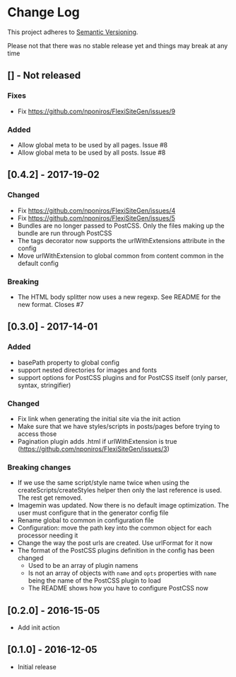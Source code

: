 # Change Log
This project adheres to [Semantic Versioning](http://semver.org/).

Please not that there was no stable release yet and things may break at any time

## [] - Not released

### Fixes

* Fix https://github.com/nponiros/FlexiSiteGen/issues/9

### Added

* Allow global meta to be used by all pages. Issue #8
* Allow global meta to be used by all posts. Issue #8

## [0.4.2] - 2017-19-02

### Changed

* Fix https://github.com/nponiros/FlexiSiteGen/issues/4
* Fix https://github.com/nponiros/FlexiSiteGen/issues/5
* Bundles are no longer passed to PostCSS. Only the files making up the bundle are run through PostCSS
* The tags decorator now supports the urlWithExtensions attribute in the config
* Move urlWithExtension to global common from content common in the default config

### Breaking

* The HTML body splitter now uses a new regexp. See README for the new format. Closes #7

## [0.3.0] - 2017-14-01

### Added

* basePath property to global config
* support nested directories for images and fonts
* support options for PostCSS plugins and for PostCSS itself (only parser, syntax, stringifier)

### Changed

* Fix link when generating the initial site via the init action
* Make sure that we have styles/scripts in posts/pages before trying to access those
* Pagination plugin adds .html if urlWithExtension is true (https://github.com/nponiros/FlexiSiteGen/issues/3)

### Breaking changes

* If we use the same script/style name twice when using the createScripts/createStyles helper then only the last reference is used. The rest get removed.
* Imagemin was updated. Now there is no default image optimization. The user must configure that in the generator config file
* Rename global to common in configuration file
* Configuration: move the path key into the common object for each processor needing it
* Change the way the post urls are created. Use urlFormat for it now
* The format of the PostCSS plugins definition in the config has been changed
  * Used to be an array of plugin namens
  * Is not an array of objects with `name` and `opts` properties with `name` being the name of the PostCSS plugin to load
  * The README shows how you have to configure PostCSS now

## [0.2.0] - 2016-15-05

* Add init action

## [0.1.0] - 2016-12-05

* Initial release

